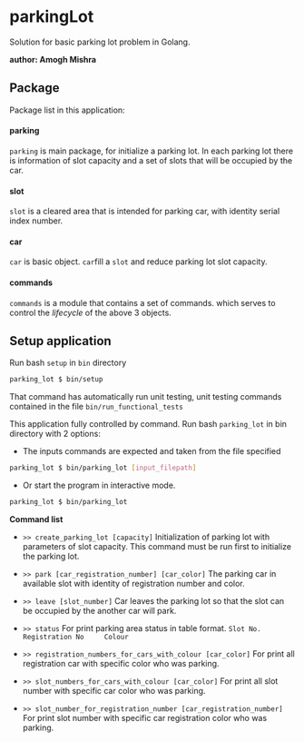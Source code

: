 # parkingLot
Solution for basic parking lot problem in Golang.

**author: Amogh Mishra**

## Package

Package list in this application:

#### parking
```parking``` is main package, for initialize a parking lot. In each parking lot there is information of slot capacity
 and a set of slots that will be occupied by the car.


#### slot
```slot``` is a cleared area that is intended for parking car, with identity serial index number.


#### car
```car``` is basic object.  ```car```fill a ```slot``` and reduce parking lot slot capacity.

#### commands
```commands``` is a module that contains a set of commands. which serves to control the *lifecycle* of the
 above 3 objects.

## Setup application

Run bash ```setup``` in ```bin``` directory
```sh
parking_lot $ bin/setup
```
That command has automatically run unit testing, unit testing commands contained in the file  ```bin/run_functional_tests```

This application fully controlled by command. Run bash ```parking_lot``` in bin directory with 2 options:

* The inputs commands are expected and taken from the file specified
```sh
parking_lot $ bin/parking_lot [input_filepath]
```
* Or start the program in interactive mode.
```sh
parking_lot $ bin/parking_lot
```
**Command list**

* ```>> create_parking_lot [capacity]```
Initialization of parking lot with parameters of slot capacity. This command must be run first to initialize the parking lot.

* ```>> park [car_registration_number] [car_color]```
The parking car in available slot with identity of registration number and color.


* ```>> leave [slot_number]```
Car leaves the parking lot so that the slot can be occupied by the another car will park.

* ```>> status```
For print parking area status in table format.
```Slot No.    Registration No     Colour```

* ```>> registration_numbers_for_cars_with_colour [car_color]```
For print all registration car with specific color who was parking.

* ```>> slot_numbers_for_cars_with_colour [car_color]```
For print all slot number with specific car color who was parking.

* ```>> slot_number_for_registration_number [car_registration_number]```
For print slot number with specific car registration color who was parking.

